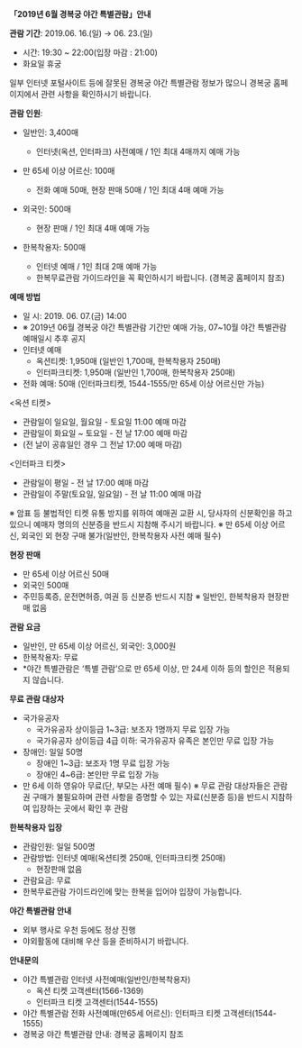 **「2019년 6월 경복궁 야간 특별관람」안내**

**관람 기간**: 2019.06. 16.(일) → 06. 23.(일)
- 시간: 19:30 ~ 22:00(입장 마감 : 21:00)
- 화요일 휴궁

일부 인터넷 포털사이트 등에 잘못된 경복궁 야간 특별관람 정보가 많으니 경복궁 홈페이지에서 관련 사항을 확인하시기 바랍니다.

**관람 인원**:

- 일반인: 3,400매
  - 인터넷(옥션, 인터파크) 사전예매 / 1인 최대 4매까지 예매 가능

- 만 65세 이상 어르신: 100매
  - 전화 예매 50매, 현장 판매 50매 / 1인 최대 4매 예매 가능

- 외국인: 500매
  - 현장 판매 / 1인 최대 4매 예매 가능

- 한복착용자: 500매
  - 인터넷 예매 / 1인 최대 2매 예매 가능
  - 한복무료관람 가이드라인을 꼭 확인하시기 바랍니다. (경복궁 홈페이지 참조)

**예매 방법**
- 일 시: 2019. 06. 07.(금) 14:00
- ※ 2019년 06월 경복궁 야간 특별관람 기간만 예매 가능, 07~10월 야간 특별관람 예매일시 추후 공지
- 인터넷 예매
  - 옥션티켓: 1,950매 (일반인 1,700매, 한복착용자 250매)
  - 인터파크티켓: 1,950매 (일반인 1,700매, 한복착용자 250매)
- 전화 예매: 50매 (인터파크티켓, 1544-1555/만 65세 이상 어르신만 가능)

<옥션 티켓>
- 관람일이 일요일, 월요일 - 토요일 11:00 예매 마감
- 관람일이 화요일 ~ 토요일 - 전 날 17:00 예매 마감
- (전 날이 공휴일인 경우 그 전날 17:00 예매 마감)

<인터파크 티켓>
- 관람일이 평일 - 전 날 17:00 예매 마감
- 관람일이 주말(토요일, 일요일) - 전 날 11:00 예매 마감

※ 암표 등 불법적인 티켓 유통 방지를 위하여 예매권 교환 시, 당사자의 신분확인을 하고 있으니 예매자 명의의 신분증을 반드시 지참해 주시기 바랍니다.
※ 만 65세 이상 어르신, 외국인 외 현장 구매 불가(일반인, 한복착용자 사전 예매 필수)

**현장 판매**
- 만 65세 이상 어르신 50매
- 외국인 500매
- 주민등록증, 운전면허증, 여권 등 신분증 반드시 지참
※ 일반인, 한복착용자 현장판매 없음

**관람 요금**
- 일반인, 만 65세 이상 어르신, 외국인: 3,000원
- 한복착용자: 무료
- *야간 특별관람은 ‘특별 관람’으로 만 65세 이상, 만 24세 이하 등의 할인은 적용되지 않습니다.

**무료 관람 대상자**
- 국가유공자
  - 국가유공자 상이등급 1~3급: 보조자 1명까지 무료 입장 가능
  - 국가유공자 상이등급 4급 이하: 국가유공자 유족은 본인만 무료 입장 가능
- 장애인: 일일 50명
  - 장애인 1~3급: 보조자 1명 무료 입장 가능
  - 장애인 4~6급: 본인만 무료 입장 가능
- 만 6세 이하 영유아 무료(단, 부모는 사전 예매 필수)
※ 무료 관람 대상자들은 관람권 구매가 불필요하며 관련 사항을 증명할 수 있는 자료(신분증 등)을 반드시 지참하여 입장하는 곳에서 확인 후 관람

**한복착용자 입장**
- 관람인원: 일일 500명
- 관람방법: 인터넷 예매(옥션티켓 250매, 인터파크티켓 250매)
  - 현장판매 없음
- 관람요금: 무료
- 한복무료관람 가이드라인에 맞는 한복을 입어야 입장이 가능합니다.

**야간 특별관람 안내**
- 외부 행사로 우천 등에도 정상 진행
- 야외활동에 대비해 우산 등을 준비하시기 바랍니다.

**안내문의**
- 야간 특별관람 인터넷 사전예매(일반인/한복착용자)
  - 옥션 티켓 고객센터(1566-1369)
  - 인터파크 티켓 고객센터(1544-1555)
- 야간 특별관람 전화 사전예매(만65세 어르신): 인터파크 티켓 고객센터(1544-1555)
- 경복궁 야간 특별관람 안내: 경복궁 홈페이지 참조
